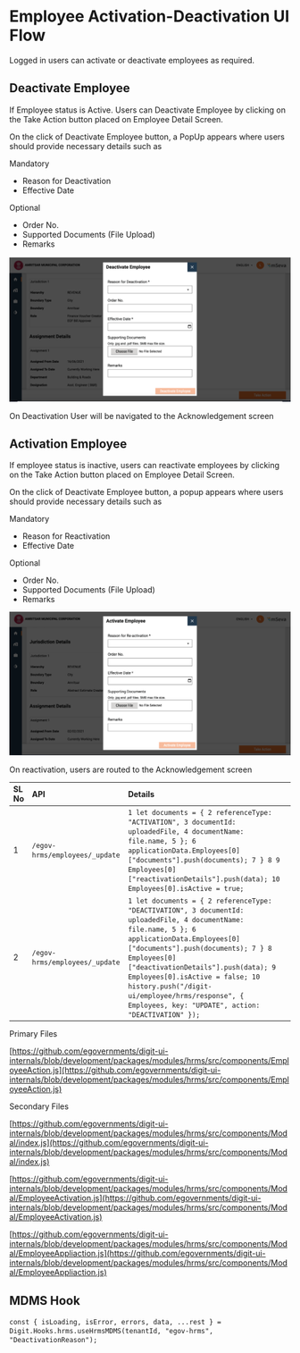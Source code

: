 # Employee Activation-Deactivation UI Flow

Logged in users can activate or deactivate employees as required.

## **Deactivate Employee**

If Employee status is Active. Users can Deactivate Employee by clicking on the Take Action button placed on Employee Detail Screen.

On the click of Deactivate Employee button, a PopUp appears where users should provide necessary details such as

Mandatory

* Reason for Deactivation 
* Effective Date 

Optional

* Order No.
* Supported Documents \(File Upload\)
* Remarks

![](../../../.gitbook/assets/image%20%28145%29.png)

On Deactivation User will be navigated to the Acknowledgement screen

## **Activation Employee**

If employee status is inactive, users can reactivate employees by clicking on the Take Action button placed on Employee Detail Screen.

On the click of Deactivate Employee button, a popup appears where users should provide necessary details such as

Mandatory

* Reason for Reactivation 
* Effective Date 

Optional

* Order No.
* Supported Documents \(File Upload\)
* Remarks

![](../../../.gitbook/assets/image%20%28140%29.png)

On reactivation, users are routed to the Acknowledgement screen

| **SL No** | **API** | **Details** |
| :--- | :--- | :--- |
| 1 | `/egov-hrms/employees/_update` | `1 let documents = { 2 referenceType: "ACTIVATION", 3 documentId: uploadedFile, 4 documentName: file.name, 5 }; 6 applicationData.Employees[0]["documents"].push(documents); 7 } 8 9 Employees[0]["reactivationDetails"].push(data); 10 Employees[0].isActive = true;` |
| 2 | `/egov-hrms/employees/_update` | `1 let documents = { 2 referenceType: "DEACTIVATION", 3 documentId: uploadedFile, 4 documentName: file.name, 5 }; 6 applicationData.Employees[0]["documents"].push(documents); 7 } 8 Employees[0]["deactivationDetails"].push(data); 9 Employees[0].isActive = false; 10 history.push("/digit-ui/employee/hrms/response", { Employees, key: "UPDATE", action: "DEACTIVATION" });` |

Primary Files

[https://github.com/egovernments/digit-ui-internals/blob/development/packages/modules/hrms/src/components/EmployeeAction.js](https://github.com/egovernments/digit-ui-internals/blob/development/packages/modules/hrms/src/components/EmployeeAction.js)

Secondary Files

[https://github.com/egovernments/digit-ui-internals/blob/development/packages/modules/hrms/src/components/Modal/index.js](https://github.com/egovernments/digit-ui-internals/blob/development/packages/modules/hrms/src/components/Modal/index.js) 

[https://github.com/egovernments/digit-ui-internals/blob/development/packages/modules/hrms/src/components/Modal/EmployeeActivation.js](https://github.com/egovernments/digit-ui-internals/blob/development/packages/modules/hrms/src/components/Modal/EmployeeActivation.js) 

[https://github.com/egovernments/digit-ui-internals/blob/development/packages/modules/hrms/src/components/Modal/EmployeeAppliaction.js](https://github.com/egovernments/digit-ui-internals/blob/development/packages/modules/hrms/src/components/Modal/EmployeeAppliaction.js)

##  MDMS Hook

```text
const { isLoading, isError, errors, data, ...rest } = Digit.Hooks.hrms.useHrmsMDMS(tenantId, "egov-hrms", "DeactivationReason");
```





